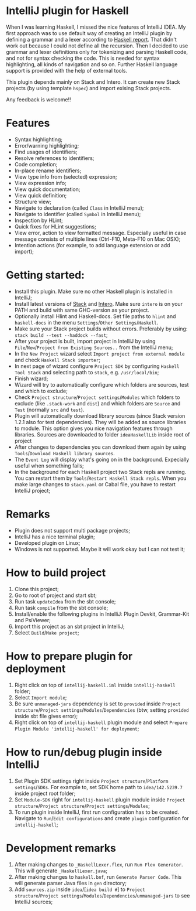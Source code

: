 # IntelliJ plugin for Haskell

When I was learning Haskell, I missed the nice features of IntelliJ IDEA. My first approach
was to use default way of creating an IntelliJ plugin by defining a grammar and a lexer according to
[Haskell report](http://www.haskell.org/onlinereport/haskell2010/haskellch10.html). That didn't work out because I could not define all 
the recursion. 
Then I decided to use grammar and lexer definitions only for tokenizing and parsing Haskell code, and not for syntax checking the code. This is needed for syntax highlighting, all kinds of navigation and so on.
Further Haskell language support is provided with the help of external tools.

This plugin depends mainly on Stack and Intero. It can create new Stack projects (by using template `hspec`) and import exising Stack projects.
 
Any feedback is welcome!!


# Features
- Syntax highlighting;
- Error/warning highlighting;
- Find usages of identifiers;
- Resolve references to identifiers;
- Code completion;
- In-place rename identifiers;
- View type info from (selected) expression;
- View expression info;
- View quick documentation;
- View quick definition;
- Structure view;
- Navigate to declaration (called `Class` in IntelliJ menu);
- Navigate to identifier (called `Symbol` in IntelliJ menu);
- Inspection by HLint;
- Quick fixes for HLint suggestions;
- View error, action to view formatted message. Especially useful in case message consists of multiple lines (Ctrl-F10, Meta-F10 on Mac OSX);
- Intention actions (for example, to add language extension or add import);


# Getting started: 
- Install this plugin. Make sure no other Haskell plugin is installed in IntelliJ;
- Install latest versions of [Stack](https://github.com/commercialhaskell/stack) and [Intero](https://github.com/commercialhaskell/intero). 
    Make sure `intero` is on your PATH and build with same GHC-version as your project. 
- Optionally install Hlint and Haskell-docs. Set file paths to `hlint` and `haskell-docs` in the menu `Settings`/`Other Settings`/`Haskell`.
- Make sure your Stack project builds without errors. Preferably by using: `stack build --test --haddock --fast`;
- After your project is built, import project in IntelliJ by using `File`/`New`/`Project from Existing Sources..` from the IntelliJ menu;
- In the `New Project` wizard select `Import project from external module` and check `Haskell Stack importer`;
- In next page of wizard configure `Project SDK` by configuring `Haskell Tool Stack` and selecting path to `stack`, e.g. `/usr/local/bin`;
- Finish wizard;
- Wizard will try to automatically configure which folders are sources, test and which to exclude;
- Check `Project structure`/`Project settings`/`Modules` which folders to exclude (like `.stack-work` and `dist`) and which folders are `Source` and `Test` (normally `src` and `test`).
- Plugin will automatically download library sources (since Stack version 1.2.1 also for test dependencies). They will be added as source libraries to module.
    This option gives you nice navigation features through libraries. Sources are downloaded to folder `ideaHaskellLib` inside root of project 
- After changes to dependencies you can download them again by using `Tools`/`Download Haskell library sources`. 
- The `Event Log` will display what's going on in the background. Expecially useful when something fails;    
- In the background for each Haskell project two Stack repls are running. You can restart them by `Tools`/`Restart Haskell Stack repls`. 
    When you make large changes to `stack.yaml` or Cabal file, you have to restart IntelliJ project;


# Remarks
- Plugin does not support multi package projects;
- IntelliJ has a nice terminal plugin;
- Developed plugin on Linux;
- Windows is not supported. Maybe it will work okay but I can not test it;


# How to build project
1. Clone this project;
1. Go to root of project and start sbt;
1. Run task `updateIdea` from the sbt console;
1. Run task `compile` from the sbt console;
1. Install/enable the following plugins in IntelliJ: Plugin Devkit, Grammar-Kit and PsiViewer;
1. Import this project as an sbt project in IntelliJ;
1. Select `Build`/`Make project`;


# How to prepare plugin for deployment
1. Right click on top of `intellij-haskell.iml` inside `intellij-haskell` folder;
1. Select `Import module`;
1. Be sure `unmanaged-jars` dependency is set to `provided` inside `Project structure`/`Project settings`/`Modules`/`Dependencies` (btw, setting `provided` inside sbt file gives error); 
1. Right click on top of `intellij-haskell` plugin module and select `Prepare Plugin Module 'intellij-haskell' for deployment`; 


# How to run/debug plugin inside IntelliJ
1. Set Plugin SDK settings right inside `Project structure`/`Platform settings`/`SDKs`. For example to, set  SDK home path to `idea/142.5239.7` inside project root folder;
1. Set `Module-SDK` right for `intellij-haskell` plugin module inside `Project structure`/`Project structure`/`Project settings`/`Modules`; 
1. To run plugin inside IntelliJ, first run configuration has to be created. Navigate to `Run`/`Edit configurations` and create `plugin` configuration for `intellij-haskell`;


# Development remarks
1. After making changes to `_HaskellLexer.flex`, run `Run Flex Generator`. This will generate `_HaskellLexer.java`;
1. After making changes to `haskell.bnf`, run `Generate Parser Code`. This will generate parser Java files in `gen` directory;
1. Add `sources.zip` inside `idea`/[`idea build #`] to `Project structure`/`Project settings`/`Modules`/`Dependencies`/`unmanaged-jars` to see IntelliJ sources;
